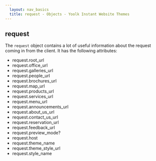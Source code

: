```yaml
---
  layout: nav_basics
  title: request - Objects - Yoolk Instant Website Themes
---
```


<h2 class="section-title">request</h2>

The <code>request</code> object contains a lot of useful information about the request coming in from the client. It has the following attributes:

<div class="panel">
  <div class="panel-body">
    <ul>
      <li>request.root_url</li>
      <li>request.office_url</li>
      <li>request.galleries_url</li>
      <li>request.people_url</li>
      <li>request.brochures_url</li>
      <li>request.map_url</li>
      <li>request.products_url</li>
      <li>request.services_url</li>
      <li>request.menu_url</li>
      <li>request.announcements_url</li>
      <li>request.about_us_url</li>
      <li>request.contact_us_url</li>
      <li>request.reservation_url</li>
      <li>request.feedback_url</li>
      <li>request.preview_mode?</li>
      <li>request.host</li>
      <li>request.theme_name</li>
      <li>request.theme_style_url</li>
      <li>request.style_name</li>
    </ul>
  </div>
</div>